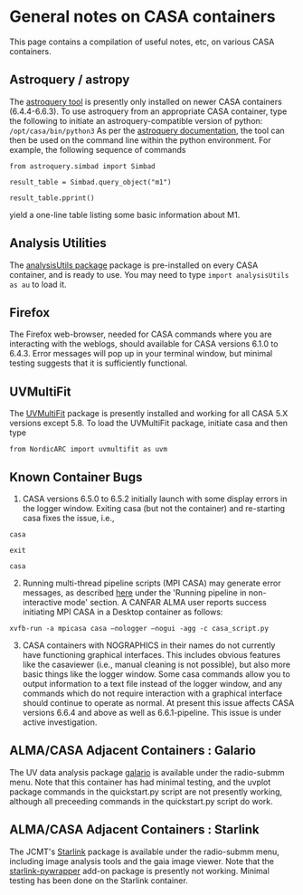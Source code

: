 # General notes on CASA containers 

This page contains a compilation of useful notes, etc, on various CASA containers.

## Astroquery / astropy

The [astroquery tool](https://astroquery.readthedocs.io/en/latest/) is presently only installed on newer CASA containers (6.4.4-6.6.3).  To use astroquery from an appropriate CASA container, type the following to initiate an astroquery-compatible version of python:
`/opt/casa/bin/python3`
As per the [astroquery documentation](https://astroquery.readthedocs.io/en/latest/), the tool can then be used on the command line within the python environment.  For example, the following sequence of commands

`from astroquery.simbad import Simbad`

`result_table = Simbad.query_object("m1")`


`result_table.pprint()`

yield a one-line table listing some basic information about M1.

## Analysis Utilities
The [analysisUtils package](https://casaguides.nrao.edu/index.php/Analysis_Utilities) package is pre-installed on every CASA container, and is ready to use.  You may need to type
`import analysisUtils as au`
to load it.

## Firefox
The Firefox web-browser, needed for CASA commands where you are interacting with the weblogs, should available for CASA versions 6.1.0 to 6.4.3.  Error messages will pop up in your terminal window, but minimal testing suggests that it is sufficiently functional.

## UVMultiFit
The [UVMultiFit](https://github.com/onsala-space-observatory/UVMultiFit/blob/master/INSTALL.md) package is presently installed and working for all CASA 5.X versions except 5.8.  To load the UVMultiFit package, initiate casa and then type

`from NordicARC import uvmultifit as uvm`

## Known Container Bugs
1) CASA versions 6.5.0 to 6.5.2 initially launch with some display errors in the logger window.  Exiting casa (but not the container) and re-starting casa fixes the issue, i.e.,

`casa`

`exit`

`casa`


2) Running multi-thread pipeline scripts (MPI CASA) may generate error messages, as described [here](https://casadocs.readthedocs.io/en/latest/notebooks/frequently-asked-questions.html) under the 'Running pipeline in non-interactive mode' section.  A CANFAR ALMA user reports success initiating MPI CASA in a Desktop container as follows:

`xvfb-run -a mpicasa casa —nologger —nogui -agg -c casa_script.py`

3) CASA containers with NOGRAPHICS in their names do not currently have functioning graphical interfaces.  This includes obvious features like the casaviewer (i.e., manual cleaning is not possible), but also more basic things like the logger window.  Some casa commands allow you to output information to a text file instead of the logger window, and any commands which do not require interaction with a graphical interface should continue to operate as normal.  At present this issue affects CASA versions 6.6.4 and above as well as 6.6.1-pipeline.  This issue is under active investigation.

## ALMA/CASA Adjacent Containers : Galario
The UV data analysis package [galario](https://mtazzari.github.io/galario) is available under the radio-submm menu.  Note that this container has had minimal testing, and the uvplot package commands in the quickstart.py script are not presently working, although all preceeding commands in the quickstart.py script do work.

## ALMA/CASA Adjacent Containers : Starlink
The JCMT's [Starlink](https://starlink.eao.hawaii.edu/starlink) package is available under the radio-submm menu, including image analysis tools and the gaia image viewer.  Note that the [starlink-pywrapper](https://starlink-pywrapper.readthedocs.io/en/latest/) add-on package is presently not working.  Minimal testing has been done on the Starlink container.

